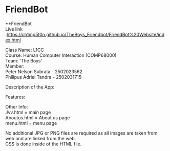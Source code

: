 # FriendBot
**FriendBot  
Live link :https://ch1mp5t0n.github.io/TheBoys_Friendbot/FriendBot%20Website/index.html

Class Name: L1CC  
Course: Human Computer Interaction (COMP68000)  
Team: 'The Boys'  
Member:  
Peter Nelson Subrata - 2502023562  
        Philipus Adriel Tandra - 2502031715

Description of the App:  



Features:  


Other Info:  
Jvv.html = main page  
Aboutus.html = About us page  
menu.html = menu page  
  
  
No additional JPG or PNG files are required as all images are taken from web and are linked from the web.  
CSS is done inside of the HTML file.
